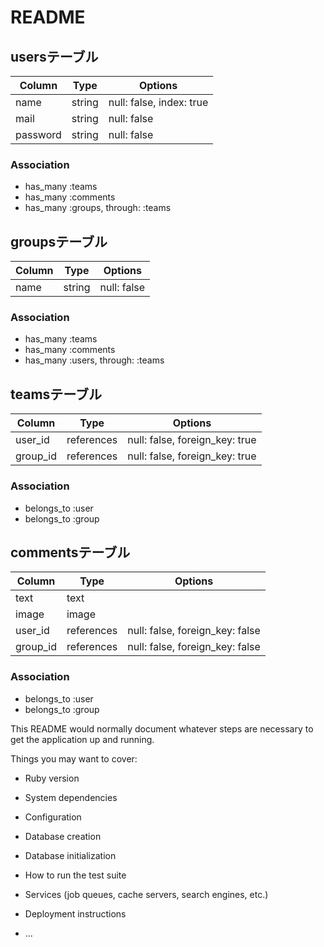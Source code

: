 # README

## usersテーブル
|Column|Type|Options|
|------|----|-------|
|name|string|null: false, index: true|
|mail|string|null: false|
|password|string|null: false|

### Association
- has_many :teams
- has_many :comments
- has_many :groups, through:  :teams

## groupsテーブル
|Column|Type|Options|
|------|----|-------|
|name|string|null: false|

### Association
- has_many :teams
- has_many :comments
- has_many :users, through: :teams

## teamsテーブル
|Column|Type|Options|
|------|----|-------|
|user_id|references|null: false, foreign_key: true|
|group_id|references|null: false, foreign_key: true|

### Association
- belongs_to :user
- belongs_to :group

## commentsテーブル
|Column|Type|Options|
|------|----|-------|
|text|text||
|image|image||
|user_id|references|null: false, foreign_key: false|
|group_id|references|null: false, foreign_key: false|

### Association
- belongs_to :user
- belongs_to :group


This README would normally document whatever steps are necessary to get the
application up and running.

Things you may want to cover:

* Ruby version

* System dependencies

* Configuration

* Database creation

* Database initialization

* How to run the test suite

* Services (job queues, cache servers, search engines, etc.)

* Deployment instructions

* ...
